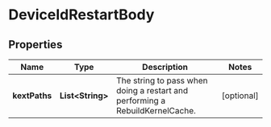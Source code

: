 # DeviceIdRestartBody

## Properties
Name | Type | Description | Notes
------------ | ------------- | ------------- | -------------
**kextPaths** | **List&lt;String&gt;** | The string to pass when doing a restart and performing a RebuildKernelCache. |  [optional]
